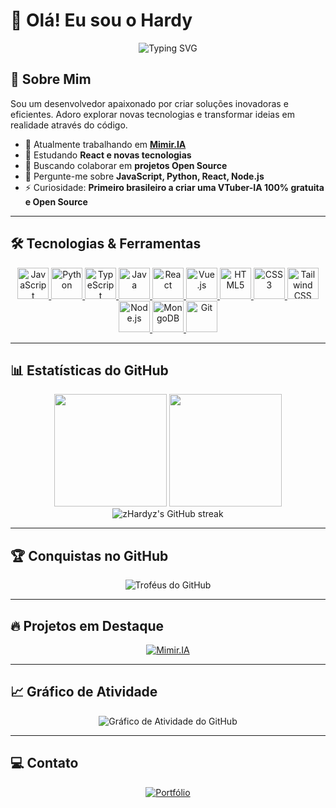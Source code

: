 # 👋 Olá! Eu sou o Hardy

<div align="center">
  <img src="https://readme-typing-svg.herokuapp.com?font=Fira+Code&pause=1000&color=00D9FF&center=true&vCenter=true&width=435&lines=Desenvolvedor+Front-end;Desenvolvedor+de+Jogos;Desenvolvedor+de+IA;Bem-vindo+ao+meu+perfil!" alt="Typing SVG" />
</div>

## 🚀 Sobre Mim

Sou um desenvolvedor apaixonado por criar soluções inovadoras e eficientes. Adoro explorar novas tecnologias e transformar ideias em realidade através do código.

- 🔭 Atualmente trabalhando em **[Mimir.IA](https://github.com/zHardyz/Mimir-vtuber)**
- 🌱 Estudando **React e novas tecnologias**
- 👯 Buscando colaborar em **projetos Open Source**
- 💬 Pergunte-me sobre **JavaScript, Python, React, Node.js**
- ⚡ Curiosidade: **Primeiro brasileiro a criar uma VTuber-IA 100% gratuita e Open Source**

---

## 🛠️ Tecnologias & Ferramentas

<div align="center">

<a href="https://developer.mozilla.org/docs/Web/JavaScript" target="_blank">
  <img src="https://cdn.jsdelivr.net/gh/devicons/devicon/icons/javascript/javascript-original.svg" alt="JavaScript" width="50" height="50"/>
</a>
<a href="https://www.python.org" target="_blank">
  <img src="https://cdn.jsdelivr.net/gh/devicons/devicon/icons/python/python-original.svg" alt="Python" width="50" height="50"/>
</a>
<a href="https://www.typescriptlang.org/" target="_blank">
  <img src="https://cdn.jsdelivr.net/gh/devicons/devicon/icons/typescript/typescript-original.svg" alt="TypeScript" width="50" height="50"/>
</a>
<a href="https://www.java.com/" target="_blank">
  <img src="https://cdn.jsdelivr.net/gh/devicons/devicon/icons/java/java-original.svg" alt="Java" width="50" height="50"/>
</a>
<a href="https://reactjs.org/" target="_blank">
  <img src="https://cdn.jsdelivr.net/gh/devicons/devicon/icons/react/react-original.svg" alt="React" width="50" height="50"/>
</a>
<a href="https://vuejs.org/" target="_blank">
  <img src="https://cdn.jsdelivr.net/gh/devicons/devicon/icons/vuejs/vuejs-original.svg" alt="Vue.js" width="50" height="50"/>
</a>
<a href="https://developer.mozilla.org/docs/Web/HTML" target="_blank">
  <img src="https://cdn.jsdelivr.net/gh/devicons/devicon/icons/html5/html5-original.svg" alt="HTML5" width="50" height="50"/>
</a>
<a href="https://developer.mozilla.org/docs/Web/CSS" target="_blank">
  <img src="https://cdn.jsdelivr.net/gh/devicons/devicon/icons/css3/css3-original.svg" alt="CSS3" width="50" height="50"/>
</a>
<a href="https://tailwindcss.com/" target="_blank">
  <img src="https://www.vectorlogo.zone/logos/tailwindcss/tailwindcss-icon.svg" alt="Tailwind CSS" width="50" height="50"/>
</a>
<a href="https://nodejs.org/" target="_blank">
  <img src="https://cdn.jsdelivr.net/gh/devicons/devicon/icons/nodejs/nodejs-original.svg" alt="Node.js" width="50" height="50"/>
</a>
<a href="https://www.mongodb.com/" target="_blank">
  <img src="https://cdn.jsdelivr.net/gh/devicons/devicon/icons/mongodb/mongodb-original.svg" alt="MongoDB" width="50" height="50"/>
</a>
<a href="https://git-scm.com/" target="_blank">
  <img src="https://cdn.jsdelivr.net/gh/devicons/devicon/icons/git/git-original.svg" alt="Git" width="50" height="50"/>
</a>

</div>

---

## 📊 Estatísticas do GitHub

<div align="center">
  <img height="180em" src="https://github-readme-stats.vercel.app/api?username=zHardyz&show_icons=true&theme=tokyonight&include_all_commits=true&count_private=true"/>
  <img height="180em" src="https://github-readme-stats.vercel.app/api/top-langs/?username=zHardyz&layout=compact&langs_count=7&theme=tokyonight"/>
</div>

<div align="center">
  <img src="https://github-readme-streak-stats.herokuapp.com/?user=zHardyz&theme=tokyonight" alt="zHardyz's GitHub streak"/>
</div>

---

## 🏆 Conquistas no GitHub

<div align="center">
  <img src="https://github-profile-trophy.vercel.app/?username=zHardyz&theme=tokyonight&no-frame=true&no-bg=false&margin-w=4" alt="Troféus do GitHub"/>
</div>

---

## 🔥 Projetos em Destaque

<div align="center">

[![Mimir.IA](https://github-readme-stats.vercel.app/api/pin/?username=zHardyz&repo=Mimir-vtuber&theme=tokyonight)](https://github.com/zHardyz/Mimir-vtuber)

</div>

---

## 📈 Gráfico de Atividade

<div align="center">
  <img src="https://github-readme-activity-graph.vercel.app/graph?username=zHardyz&theme=tokyo-night&bg_color=1a1b27&color=70a5fd&line=bf91f3&point=38bdae&area=true&hide_border=true" alt="Gráfico de Atividade do GitHub"/>
</div>

---

## 💻 Contato

<div align="center">


[![Portfólio](https://img.shields.io/badge/-Portfólio-171515?style=for-the-badge&logo=github&logoColor=white)](https://zhardyz.github.io/Portf-lio/)

</div>
